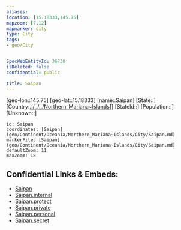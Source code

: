 ```yaml
---
aliases: 
location: [15.18333,145.75]
mapzoom: [7,12] 
mapmarker: city 
type: City
tags:
- geo/City


SpocWebEntityId: 36738
isDeleted: false
confidential: public

title: Saipan
---
```

[geo-lon::145.75]
[geo-lat::15.18333]
[name::Saipan]
[State::]
[Country:[../../../Northern_Mariana~Islands](../../../Northern_Mariana~Islands)]]
[StateId::]
[Population::]
[Unknown::]


```leaflet
id: Saipan
coordinates: [Saipan](geo/Continent/Oceania/Northern_Mariana~Islands/City/Saipan.md)
markerFile: [Saipan](geo/Continent/Oceania/Northern_Mariana~Islands/City/Saipan.md)
defaultZoom: 11 
maxZoom: 18
```


## Confidential Links & Embeds: 
- [Saipan](../../../../../../_public/geo/Continent/Oceania/Northern_Mariana~Islands/City/Saipan.md) 
- [Saipan.internal](../../../../../../_internal/geo/Continent/Oceania/Northern_Mariana~Islands/City/Saipan.internal.md) 
- [Saipan.protect](../../../../../../_protect/geo/Continent/Oceania/Northern_Mariana~Islands/City/Saipan.protect.md) 
- [Saipan.private](../../../../../../_private/geo/Continent/Oceania/Northern_Mariana~Islands/City/Saipan.private.md) 
- [Saipan.personal](../../../../../../_personal/geo/Continent/Oceania/Northern_Mariana~Islands/City/Saipan.personal.md) 
- [Saipan.secret](../../../../../../_secret/geo/Continent/Oceania/Northern_Mariana~Islands/City/Saipan.secret.md) 
